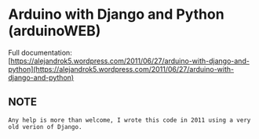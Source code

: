# Arduino with Django and Python (arduinoWEB)

Full documentation: [https://alejandrok5.wordpress.com/2011/06/27/arduino-with-django-and-python](https://alejandrok5.wordpress.com/2011/06/27/arduino-with-django-and-python)

## NOTE ##

	Any help is more than welcome, I wrote this code in 2011 using a very old verion of Django.

